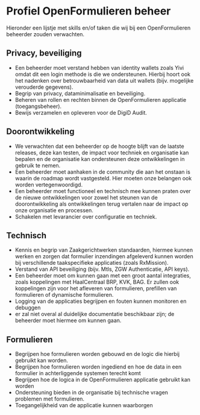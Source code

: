 # Profiel OpenFormulieren beheer
Hieronder een lijstje met skills en/of taken die wij bij een OpenFormulieren beheerder zouden verwachten.

## Privacy, beveiliging
- Een beheerder moet verstand hebben van identity wallets zoals Yivi omdat dit een login methode is die we ondersteunen. Hierbij hoort ook het nadenken over betrouwbaarheid van data uit wallets (bijv. mogelijke verouderde gegevens).
- Begrip van privacy, dataminimalisatie en beveiliging.
- Beheren van rollen en rechten binnen de OpenFormulieren applicatie (toegangsbeheer).
- Bewijs verzamelen en opleveren voor de DigiD Audit.

## Doorontwikkeling
- We verwachten dat een beheerder op de hoogte blijft van de laatste releases, deze kan testen, de impact voor techniek en organisatie kan bepalen en de organisatie kan ondersteunen deze ontwikkelingen in gebruik te nemen.
- Een beheerder moet aanhaken in de community die aan het onstaan is waarin de roadmap wordt vastgesteld. Hier moeten onze belangen ook worden vertegenwoordigd.
- Een beheerder moet functioneel en technisch mee kunnen praten over de nieuwe ontwikkelingen voor zowel het steunen van de doorontwikkeling als ontwikkelingen terug vertalen naar de impact op onze organisatie en processen.
- Schakelen met levarancier over configuratie en techniek.

## Technisch
- Kennis en begrip van Zaakgerichtwerken standaarden, hiermee kunnen werken en zorgen dat formulier inzendingen afgeleverd kunnen worden bij verschillende taakspecifieke applicaties (zoals RxMission).
- Verstand van API beveiliging (bijv. Mtls, ZGW Authenticatie, API keys).
- Een beheerder moet om kunnen gaan met een groot aantal integraties, zoals koppelingen met HaalCentraal BRP, KVK, BAG. Er zullen ook koppelingen zijn voor het afleveren van formulieren, prefillen van formulieren of dynamische formulieren.
- Logging van de applicaties begrijpen en fouten kunnen monitoren en debuggen
- er zal niet overal al duidelijke documentatie beschikbaar zijn; de beheerder moet hiermee om kunnen gaan.

## Formulieren
- Begrijpen hoe formulieren worden gebouwd en de logic die hierbij gebruikt kan worden.
- Begrijpen hoe formulieren worden ingediend en hoe de data in een formulier in achterliggende systemen terecht komt
- Begrijpen hoe de logica in de OpenFormulieren applicatie gebruikt kan worden
- Ondersteuning bieden in de organisatie bij technische vragen problemen met formulieren.
- Toegangelijkheid van de applicatie kunnen waarborgen

